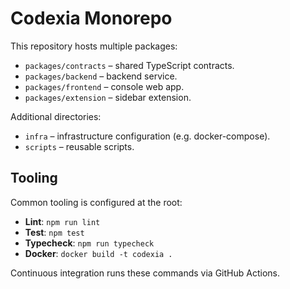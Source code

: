 # Codexia Monorepo

This repository hosts multiple packages:

- `packages/contracts` – shared TypeScript contracts.
- `packages/backend` – backend service.
- `packages/frontend` – console web app.
- `packages/extension` – sidebar extension.

Additional directories:

- `infra` – infrastructure configuration (e.g. docker-compose).
- `scripts` – reusable scripts.

## Tooling

Common tooling is configured at the root:

- **Lint**: `npm run lint`
- **Test**: `npm test`
- **Typecheck**: `npm run typecheck`
- **Docker**: `docker build -t codexia .`

Continuous integration runs these commands via GitHub Actions.
